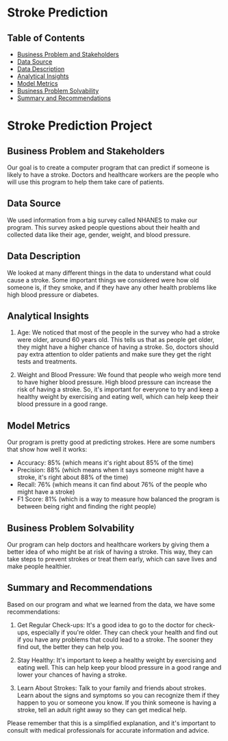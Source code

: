 # Stroke Prediction

## Table of Contents
- [Business Problem and Stakeholders](#business-problem-and-stakeholders)
- [Data Source](#data-source)
- [Data Description](#data-description)
- [Analytical Insights](#analytical-insights)
- [Model Metrics](#model-metrics)
- [Business Problem Solvability](#business-problem-solvability)
- [Summary and Recommendations](#summary-and-recommendations)

# Stroke Prediction Project

## Business Problem and Stakeholders

Our goal is to create a computer program that can predict if someone is likely to have a stroke. Doctors and healthcare workers are the people who will use this program to help them take care of patients.

## Data Source

We used information from a big survey called NHANES to make our program. This survey asked people questions about their health and collected data like their age, gender, weight, and blood pressure.

## Data Description

We looked at many different things in the data to understand what could cause a stroke. Some important things we considered were how old someone is, if they smoke, and if they have any other health problems like high blood pressure or diabetes.

## Analytical Insights

1. Age: We noticed that most of the people in the survey who had a stroke were older, around 60 years old. This tells us that as people get older, they might have a higher chance of having a stroke. So, doctors should pay extra attention to older patients and make sure they get the right tests and treatments.

2. Weight and Blood Pressure: We found that people who weigh more tend to have higher blood pressure. High blood pressure can increase the risk of having a stroke. So, it's important for everyone to try and keep a healthy weight by exercising and eating well, which can help keep their blood pressure in a good range.

## Model Metrics

Our program is pretty good at predicting strokes. Here are some numbers that show how well it works:

- Accuracy: 85% (which means it's right about 85% of the time)
- Precision: 88% (which means when it says someone might have a stroke, it's right about 88% of the time)
- Recall: 76% (which means it can find about 76% of the people who might have a stroke)
- F1 Score: 81% (which is a way to measure how balanced the program is between being right and finding the right people)

## Business Problem Solvability

Our program can help doctors and healthcare workers by giving them a better idea of who might be at risk of having a stroke. This way, they can take steps to prevent strokes or treat them early, which can save lives and make people healthier.

## Summary and Recommendations

Based on our program and what we learned from the data, we have some recommendations:

1. Get Regular Check-ups: It's a good idea to go to the doctor for check-ups, especially if you're older. They can check your health and find out if you have any problems that could lead to a stroke. The sooner they find out, the better they can help you.

2. Stay Healthy: It's important to keep a healthy weight by exercising and eating well. This can help keep your blood pressure in a good range and lower your chances of having a stroke.

3. Learn About Strokes: Talk to your family and friends about strokes. Learn about the signs and symptoms so you can recognize them if they happen to you or someone you know. If you think someone is having a stroke, tell an adult right away so they can get medical help.

Please remember that this is a simplified explanation, and it's important to consult with medical professionals for accurate information and advice.
